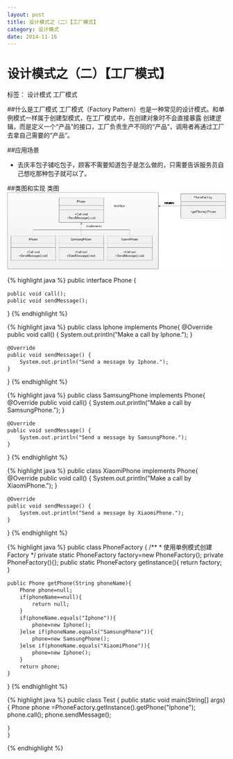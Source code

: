 ```yaml
---
layout: post
title: 设计模式之（二）【工厂模式】
category: 设计模式
date: 2014-11-16
---
```


#  设计模式之（二）【工厂模式】

标签： 设计模式 工厂模式

##什么是工厂模式
工厂模式（Factory Pattern）也是一种常见的设计模式。和单例模式一样属于创建型模式，在工厂模式中，在创建对象时不会直接暴露
创建逻辑，而是定义一个“产品”的接口，工厂负责生产不同的“产品”，调用者再通过工厂去拿自己需要的“产品”。

##应用场景
>
- 去庆丰包子铺吃包子，顾客不需要知道包子是怎么做的，只需要告诉服务员自己想吃那种包子就可以了。

##类图和实现
类图
![工厂模式类图](/res/img/blogimg/factory.png)

>
{% highlight java %}
public interface Phone {

    public void call();
    public void sendMessage();
}
{% endhighlight %}


{% highlight java %}
public class Iphone implements Phone{
    @Override
    public void call() {
        System.out.println("Make a call by Iphone.");
    }

    @Override
    public void sendMessage() {
        System.out.println("Send a message by Iphone.");
    }
}
{% endhighlight %}

{% highlight java %}
public class SamsungPhone implements Phone{
    @Override
    public void call() {
        System.out.println("Make a call by SamsungPhone.");
    }

    @Override
    public void sendMessage() {
        System.out.println("Send a message by SamsungPhone.");
    }
}
{% endhighlight %}

{% highlight java %}
public class XiaomiPhone implements Phone{
    @Override
    public void call() {
        System.out.println("Make a call by XiaomiPhone.");
    }

    @Override
    public void sendMessage() {
        System.out.println("Send a message by XiaomiPhone.");
    }
}
{% endhighlight %}

{% highlight java %}
public class PhoneFactory {
    /**
     * 使用单例模式创建Factory
     */
    private static PhoneFactory factory=new PhoneFactory();
    private PhoneFactory(){};
    public static PhoneFactory getInstance(){
        return factory;
    }

    public Phone getPhone(String phoneName){
        Phone phone=null;
        if(phoneName==null){
            return null;
        }
        if(phoneName.equals("Iphone")){
            phone=new Iphone();
        }else if(phoneName.equals("SamsungPhone")){
            phone=new SamsungPhone();
        }else if(phoneName.equals("XiaomiPhone")){
            phone=new Iphone();
        }
        return phone;
    }

}
{% endhighlight %}

{% highlight java %}
public class Test {
    public static void main(String[] args) {
        Phone phone =PhoneFactory.getInstance().getPhone("Iphone");
        phone.call();
        phone.sendMessage();

    }
    }
{% endhighlight %}